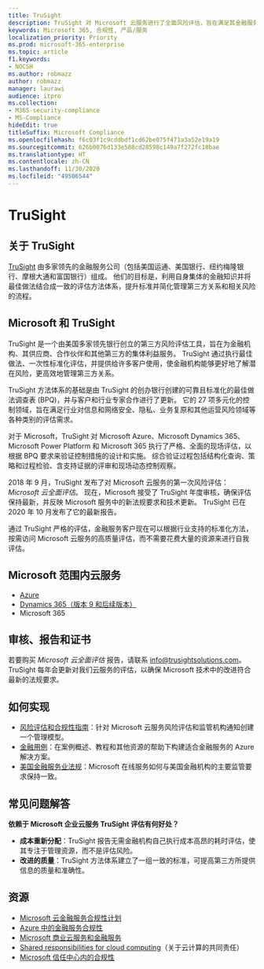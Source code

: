 ```yaml
---
title: TruSight
description: TruSight 对 Microsoft 云服务进行了全面风险评估，旨在满足其金融服务客户的严格要求。
keywords: Microsoft 365, 合规性, 产品/服务
localization_priority: Priority
ms.prod: microsoft-365-enterprise
ms.topic: article
f1.keywords:
- NOCSH
ms.author: robmazz
author: robmazz
manager: laurawi
audience: itpro
ms.collection:
- M365-security-compliance
- MS-Compliance
hideEdit: true
titleSuffix: Microsoft Compliance
ms.openlocfilehash: f6c03f1c9cddbdf1cd62be075f471a3a52e19a19
ms.sourcegitcommit: 626b0076d133e588cd28598c149a7f272fc18bae
ms.translationtype: HT
ms.contentlocale: zh-CN
ms.lasthandoff: 11/30/2020
ms.locfileid: "49506544"
---
```

# <a name="trusight"></a>TruSight

## <a name="about-trusight"></a>关于 TruSight

[TruSight](https://trusightsolutions.com/) 由多家领先的金融服务公司（包括美国运通、美国银行、纽约梅隆银行、摩根大通和富国银行）组成。 他们的目标是，利用自身集体的金融知识并将最佳做法结合成一致的评估方法体系，提升标准并简化管理第三方关系和相关风险的流程。

## <a name="microsoft-and-trusight"></a>Microsoft 和 TruSight

TruSight 是一个由美国多家领先银行创立的第三方风险评估工具，旨在为金融机构、其供应商、合作伙伴和其他第三方的集体利益服务。 TruSight 通过执行最佳做法、一次性标准化评估，并提供给许多客户使用，使金融机构能够更好地了解潜在风险，更高效地管理第三方关系。

TruSight 方法体系的基础是由 TruSight 的创办银行创建的可靠且标准化的最佳做法调查表 (BPQ)，并与客户和行业专家合作进行了更新。 它的 27 项多元化的控制领域，旨在满足行业对信息和网络安全、隐私、业务复原和其他运营风险领域等各种类别的评估需求。

对于 Microsoft，TruSight 对 Microsoft Azure、Microsoft Dynamics 365、Microsoft Power Platform 和 Microsoft 365 执行了严格、全面的现场评估，以根据 BPQ 要求来验证控制措施的设计和实施。 综合验证过程包括结构化查询、策略和过程检验、含支持证据的评审和现场动态控制观察。

2018 年 9 月，TruSight 发布了对 Microsoft 云服务的第一次风险评估：*Microsoft 云全面评估*。 现在，Microsoft 接受了 TruSight 年度审核，确保评估保持最新，并反映 Microsoft 服务中的新法规要求和技术更新。 TruSight 已在 2020 年 10 月发布了它的最新报告。

通过 TruSight 严格的评估，金融服务客户现在可以根据行业支持的标准化方法，按需访问 Microsoft 云服务的高质量评估，而不需要花费大量的资源来进行自我评估。

## <a name="microsoft-in-scope-cloud-services"></a>Microsoft 范围内云服务

- [Azure](https://aka.ms/AzureCompliance)
- [Dynamics 365（版本 9 和后续版本）](https://aka.ms/d365-compliance-list)
- Microsoft 365

## <a name="audits-reports-and-certificates"></a>审核、报告和证书

若要购买 *Microsoft 云全面评估* 报告，请联系 info@trusightsolutions.com。 TruSight 每年会更新对我们云服务的评估，以确保 Microsoft 技术中的改进符合最新的法规要求。

## <a name="how-to-implement"></a>如何实现

- [风险评估和合规性指南](https://aka.ms/RiskGovernanceGuide)：针对 Microsoft 云服务风险评估和监管机构通知创建一个管理模型。
- [金融用例](https://docs.microsoft.com/azure/industry/financial/)：在案例概述、教程和其他资源的帮助下构建适合金融服务的 Azure 解决方案。
- [美国金融服务业法规](https://aka.ms/FinServ-Guide-US)：Microsoft 在线服务如何与美国金融机构的主要监管要求保持一致。

## <a name="frequently-asked-questions"></a>常见问题解答

**依赖于 Microsoft 企业云服务 TruSight 评估有何好处？**

- **成本重新分配**：TruSight 报告无需金融机构自己执行成本高昂的耗时评估，使其专注于管理资源，而不是评估风险。
- **改进的质量**：TruSight 方法体系建立了一组一致的标准，可提高第三方所提供信息的质量和准确性。

## <a name="resources"></a>资源

- [Microsoft 云金融服务合规性计划](https://aka.ms/FSCP-Print)
- [Azure 中的金融服务合规性](https://aka.ms/FinServ-Compliance-Azure)
- [Microsoft 商业云服务和金融服务](https://aka.ms/FinServ-Compliance)
- [Shared responsibilities for cloud computing](https://aka.ms/sharedresponsibility)（关于云计算的共同责任）
- [Microsoft 信任中心内的合规性](https://www.microsoft.com/trust-center/compliance/compliance-overview)

